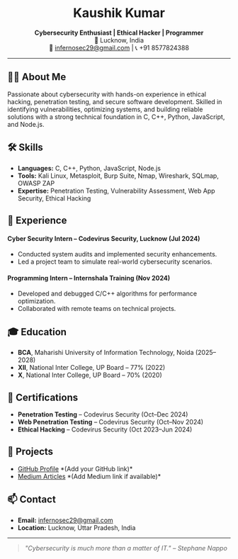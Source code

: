<h1 align="center">Kaushik Kumar</h1>

<p align="center">
  <strong>Cybersecurity Enthusiast | Ethical Hacker | Programmer</strong><br>
  📍 Lucknow, India <br>
  📧 <a href="mailto:infernosec29@gmail.com">infernosec29@gmail.com</a> | 📞 +91 8577824388
</p>

<hr>

<h2>🧑‍💻 About Me</h2>
<p>
  Passionate about cybersecurity with hands-on experience in ethical hacking, penetration testing, and secure software development.
  Skilled in identifying vulnerabilities, optimizing systems, and building reliable solutions with a strong technical foundation in C, C++, Python, JavaScript, and Node.js.
</p>

<h2>🛠 Skills</h2>
<ul>
  <li><strong>Languages:</strong> C, C++, Python, JavaScript, Node.js</li>
  <li><strong>Tools:</strong> Kali Linux, Metasploit, Burp Suite, Nmap, Wireshark, SQLmap, OWASP ZAP</li>
  <li><strong>Expertise:</strong> Penetration Testing, Vulnerability Assessment, Web App Security, Ethical Hacking</li>
</ul>

<h2>💼 Experience</h2>

<h4>Cyber Security Intern – Codevirus Security, Lucknow (Jul 2024)</h4>
<ul>
  <li>Conducted system audits and implemented security enhancements.</li>
  <li>Led a project team to simulate real-world cybersecurity scenarios.</li>
</ul>

<h4>Programming Intern – Internshala Training (Nov 2024)</h4>
<ul>
  <li>Developed and debugged C/C++ algorithms for performance optimization.</li>
  <li>Collaborated with remote teams on technical projects.</li>
</ul>

<h2>🎓 Education</h2>
<ul>
  <li><strong>BCA</strong>, Maharishi University of Information Technology, Noida (2025–2028)</li>
  <li><strong>XII</strong>, National Inter College, UP Board – 77% (2022)</li>
  <li><strong>X</strong>, National Inter College, UP Board – 70% (2020)</li>
</ul>

<h2>📜 Certifications</h2>
<ul>
  <li><strong>Penetration Testing</strong> – Codevirus Security (Oct–Dec 2024)</li>
  <li><strong>Web Penetration Testing</strong> – Codevirus Security (Oct–Nov 2024)</li>
  <li><strong>Ethical Hacking</strong> – Codevirus Security (Oct 2023–Jun 2024)</li>
</ul>

<h2>📁 Projects</h2>
<ul>
  <li><a href="https://github.com/yourusername">GitHub Profile</a> *(Add your GitHub link)*</li>
  <li><a href="#">Medium Articles</a> *(Add Medium link if available)*</li>
</ul>

<h2>📫 Contact</h2>
<ul>
  <li><strong>Email:</strong> <a href="mailto:infernosec29@gmail.com">infernosec29@gmail.com</a></li>
  <li><strong>Location:</strong> Lucknow, Uttar Pradesh, India</li>
</ul>

<hr>

<blockquote><em>"Cybersecurity is much more than a matter of IT." – Stephane Nappo</em></blockquote>

